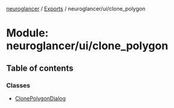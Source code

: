 [neuroglancer](../README.md) / [Exports](../modules.md) / neuroglancer/ui/clone\_polygon

# Module: neuroglancer/ui/clone\_polygon

## Table of contents

### Classes

- [ClonePolygonDialog](../classes/neuroglancer_ui_clone_polygon.ClonePolygonDialog.md)
